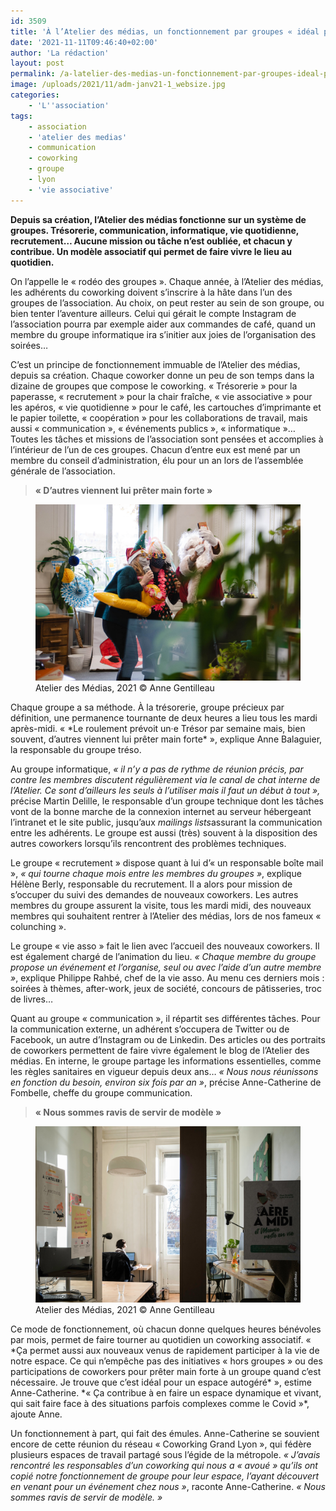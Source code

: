 ```yaml
---
id: 3509
title: 'À l’Atelier des médias, un fonctionnement par groupes « idéal pour un espace autogéré »'
date: '2021-11-11T09:46:40+02:00'
author: 'La rédaction'
layout: post
permalink: /a-latelier-des-medias-un-fonctionnement-par-groupes-ideal-pour-un-espace-autogere/
image: /uploads/2021/11/adm-janv21-1_websize.jpg
categories:
    - 'L''association'
tags:
    - association
    - 'atelier des medias'
    - communication
    - coworking
    - groupe
    - lyon
    - 'vie associative'
---
```


**Depuis sa création, l’Atelier des médias fonctionne sur un système de groupes. Trésorerie, communication, informatique, vie quotidienne, recrutement… Aucune mission ou tâche n’est oubliée, et chacun y contribue. Un modèle associatif qui permet de faire vivre le lieu au quotidien.**

On l’appelle le « rodéo des groupes ». Chaque année, à l’Atelier des médias, les adhérents du coworking doivent s’inscrire à la hâte dans l’un des groupes de l’association. Au choix, on peut rester au sein de son groupe, ou bien tenter l’aventure ailleurs. Celui qui gérait le compte Instagram de l’association pourra par exemple aider aux commandes de café, quand un membre du groupe informatique ira s’initier aux joies de l’organisation des soirées…

C’est un principe de fonctionnement immuable de l’Atelier des médias, depuis sa création. Chaque coworker donne un peu de son temps dans la dizaine de groupes que compose le coworking. « Trésorerie » pour la paperasse, « recrutement » pour la chair fraîche, « vie associative » pour les apéros, « vie quotidienne » pour le café, les cartouches d’imprimante et le papier toilette, « coopération » pour les collaborations de travail, mais aussi « communication », « événements publics », « informatique »… Toutes les tâches et missions de l’association sont pensées et accomplies à l’intérieur de l’un de ces groupes. Chacun d’entre eux est mené par un membre du conseil d’administration, élu pour un an lors de l’assemblée générale de l’association.

> **« D’autres viennent lui prêter main forte »**

<figure class="wp-block-image"><img src="/uploads/2021/11/DSC03552_websize.jpg" alt="Illustration"><figcaption> Atelier des Médias, 2021 © Anne Gentilleau </figcaption></figure>Chaque groupe a sa méthode. À la trésorerie, groupe précieux par définition, une permanence tournante de deux heures a lieu tous les mardi après-midi. « *Le roulement prévoit un·e Trésor par semaine mais, bien souvent, d’autres viennent lui prêter main forte* », explique Anne Balaguier, la responsable du groupe tréso.

Au groupe informatique, *« il n’y a pas de rythme de réunion précis, par contre les membres discutent régulièrement via le canal de chat interne de l’Atelier. Ce sont d’ailleurs les seuls à l’utiliser mais il faut un début à tout »,* précise Martin Delille, le responsable d’un groupe technique dont les tâches vont de la bonne marche de la connexion internet au serveur hébergeant l’intranet et le site public, jusqu’aux *mailings lists*assurant la communication entre les adhérents. Le groupe est aussi (très) souvent à la disposition des autres coworkers lorsqu’ils rencontrent des problèmes techniques.

Le groupe « recrutement » dispose quant à lui d’« un responsable boîte mail », *« qui tourne chaque mois entre les membres du groupes »*, explique Hélène Berly, responsable du recrutement. Il a alors pour mission de s’occuper du suivi des demandes de nouveaux coworkers. Les autres membres du groupe assurent la visite, tous les mardi midi, des nouveaux membres qui souhaitent rentrer à l’Atelier des médias, lors de nos fameux « colunching ».

Le groupe « vie asso » fait le lien avec l’accueil des nouveaux coworkers. Il est également chargé de l’animation du lieu. *« Chaque membre du groupe propose un événement et l’organise, seul ou avec l’aide d’un autre membre »*, explique Philippe Rahbé, chef de la vie asso. Au menu ces derniers mois : soirées à thèmes, after-work, jeux de société, concours de pâtisseries, troc de livres…

Quant au groupe « communication », il répartit ses différentes tâches. Pour la communication externe, un adhérent s’occupera de Twitter ou de Facebook, un autre d’Instagram ou de Linkedin. Des articles ou des portraits de coworkers permettent de faire vivre également le blog de l’Atelier des médias. En interne, le groupe partage les informations essentielles, comme les règles sanitaires en vigueur depuis deux ans… *« Nous nous réunissons en fonction du besoin, environ six fois par an »*, précise Anne-Catherine de Fombelle, cheffe du groupe communication.

> **« Nous sommes ravis de servir de modèle »**

<figure class="wp-block-image"><img src="/uploads/2021/11/adm-janv21-3_websize.jpg" alt="Illustration"><figcaption> Atelier des Médias, 2021 © Anne Gentilleau </figcaption></figure>Ce mode de fonctionnement, où chacun donne quelques heures bénévoles par mois, permet de faire tourner au quotidien un coworking associatif. « *Ça permet aussi aux nouveaux venus de rapidement participer à la vie de notre espace. Ce qui n’empêche pas des initiatives « hors groupes » ou des participations de coworkers pour prêter main forte à un groupe quand c’est nécessaire. Je trouve que c’est idéal pour un espace autogéré* », estime Anne-Catherine. *« Ça contribue à en faire un espace dynamique et vivant, qui sait faire face à des situations parfois complexes comme le Covid »*, ajoute Anne.

Un fonctionnement à part, qui fait des émules. Anne-Catherine se souvient encore de cette réunion du réseau « Coworking Grand Lyon », qui fédère plusieurs espaces de travail partagé sous l’égide de la métropole. *« J’avais rencontré les responsables d’un coworking qui nous a « avoué » qu’ils ont copié notre fonctionnement de groupe pour leur espace, l’ayant découvert en venant pour un événement chez nous »*, raconte Anne-Catherine. *« Nous sommes ravis de servir de modèle. »*